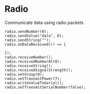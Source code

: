 # Radio

Communicate data using radio packets

```cards
radio.sendNumber(0);
radio.sendValue("data", 0);
radio.sendString("");
radio.onDataReceived(() => {
    
});
radio.receiveNumber();
radio.receivedNumberAt(0);
radio.receiveString();
radio.receivedSignalStrength();
radio.setGroup(0);
radio.setTransmitPower(7);
radio.writeValueToSerial();
radio.setTransmitSerialNumber(false);
```
